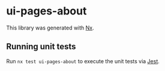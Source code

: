 # ui-pages-about

This library was generated with [Nx](https://nx.dev).

## Running unit tests

Run `nx test ui-pages-about` to execute the unit tests via [Jest](https://jestjs.io).
